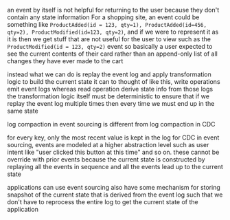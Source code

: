 an event by itself is not helpful for returning to the user because they don't contain any state information
For a shopping site, an event could be something like `ProductAdded(id = 123, qty=1), ProductAdded(id=456, qty=2), ProductModified(id=123, qty=2)`, and if we were to represent it as it is then we get stuff that are not useful for the user to view such as the `ProductModified(id = 123, qty=2)` event
so basically a user expected to see the current contents of their card rather than an append-only list of all changes they have ever made to the cart

instead what we can do is replay the event log and apply transformation logic to build the current state 
it can to thought of like this, write operations emit event logs whereas read operation derive state info from those logs 
the transformation logic itself must be deterministic to ensure that if we replay the event log multiple times then every time we must end up in the same state 

log compaction in event sourcing is different from log compaction in CDC

for every key, only the most recent value is kept in the log for CDC 
in event sourcing, events are modeled at a higher abstraction level such as user intent like "user clicked this button at this time" and so on. these cannot be override with prior events because the current state is constructed by replaying all the events in sequence and all the events lead up to the current state

applications can use event sourcing also have some mechanism for storing snapshot of the current state that is derived from the event log such that we don't have to reprocess the entire log to get the current state of the application

